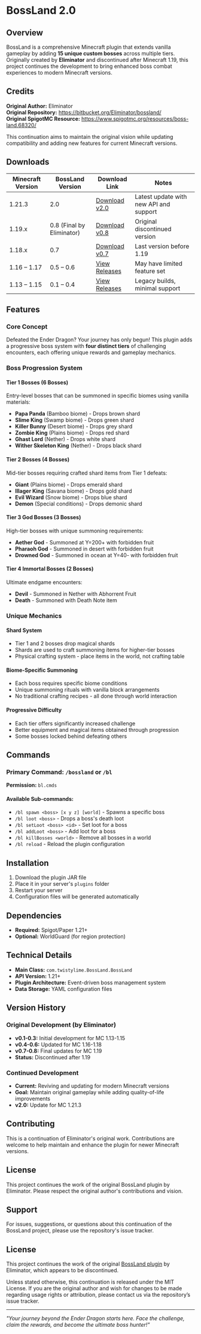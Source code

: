 # BossLand 2.0

## Overview

BossLand is a comprehensive Minecraft plugin that extends vanilla gameplay by adding **15 unique custom bosses** across multiple tiers. Originally created by **Eliminator** and discontinued after Minecraft 1.19, this project continues the development to bring enhanced boss combat experiences to modern Minecraft versions.

## Credits

**Original Author:** Eliminator  
**Original Repository:** https://bitbucket.org/Eliminator/bossland/  
**Original SpigotMC Resource:** https://www.spigotmc.org/resources/boss-land.68320/  

This continuation aims to maintain the original vision while updating compatibility and adding new features for current Minecraft versions.

## Downloads

| Minecraft Version | BossLand Version          | Download Link                                                               | Notes                                  |
| ----------------- | ------------------------- | --------------------------------------------------------------------------- | -------------------------------------- |
| 1.21.3            | 2.0                       | [Download v2.0](https://github.com/TwistyLime/BossLand/releases/download/v2.0-1.21.3/bossland2-0-2.0.jar) | Latest update with new API and support |
| 1.19.x            | 0.8 (Final by Eliminator) | [Download v0.8](https://www.spigotmc.org/resources/boss-land.68320/)       | Original discontinued version          |
| 1.18.x            | 0.7                       | [Download v0.7](https://www.spigotmc.org/resources/boss-land.68320/)       | Last version before 1.19               |
| 1.16 – 1.17       | 0.5 – 0.6                 | [View Releases](https://www.spigotmc.org/resources/boss-land.68320/)       | May have limited feature set           |
| 1.13 – 1.15       | 0.1 – 0.4                 | [View Releases](https://www.spigotmc.org/resources/boss-land.68320/)       | Legacy builds, minimal support         |



## Features

### Core Concept
Defeated the Ender Dragon? Your journey has only begun! This plugin adds a progressive boss system with **four distinct tiers** of challenging encounters, each offering unique rewards and gameplay mechanics.

### Boss Progression System

#### **Tier 1 Bosses** (6 Bosses)
Entry-level bosses that can be summoned in specific biomes using vanilla materials:

- **Papa Panda** (Bamboo biome) - Drops brown shard
- **Slime King** (Swamp biome) - Drops green shard  
- **Killer Bunny** (Desert biome) - Drops grey shard
- **Zombie King** (Plains biome) - Drops red shard
- **Ghast Lord** (Nether) - Drops white shard
- **Wither Skeleton King** (Nether) - Drops black shard

#### **Tier 2 Bosses** (4 Bosses)
Mid-tier bosses requiring crafted shard items from Tier 1 defeats:

- **Giant** (Plains biome) - Drops emerald shard
- **Illager King** (Savana biome) - Drops gold shard
- **Evil Wizard** (Snow biome) - Drops blue shard
- **Demon** (Special conditions) - Drops demonic shard

#### **Tier 3 God Bosses** (3 Bosses)
High-tier bosses with unique summoning requirements:

- **Aether God** - Summoned at Y=200+ with forbidden fruit
- **Pharaoh God** - Summoned in desert with forbidden fruit
- **Drowned God** - Summoned in ocean at Y=40- with forbidden fruit

#### **Tier 4 Immortal Bosses** (2 Bosses)
Ultimate endgame encounters:

- **Devil** - Summoned in Nether with Abhorrent Fruit
- **Death** - Summoned with Death Note item

### Unique Mechanics

#### **Shard System**
- Tier 1 and 2 bosses drop magical shards
- Shards are used to craft summoning items for higher-tier bosses
- Physical crafting system - place items in the world, not crafting table

#### **Biome-Specific Summoning**
- Each boss requires specific biome conditions
- Unique summoning rituals with vanilla block arrangements
- No traditional crafting recipes - all done through world interaction

#### **Progressive Difficulty**
- Each tier offers significantly increased challenge
- Better equipment and magical items obtained through progression
- Some bosses locked behind defeating others

## Commands

### Primary Command: `/bossland` or `/bl`

**Permission:** `bl.cmds`

#### Available Sub-commands:
- `/bl spawn <boss> [x y z] [world]` - Spawns a specific boss
- `/bl loot <boss>` - Drops a boss's death loot
- `/bl setLoot <boss> <id>` - Set loot for a boss
- `/bl addLoot <boss>` - Add loot for a boss  
- `/bl killBosses <world>` - Remove all bosses in a world
- `/bl reload` - Reload the plugin configuration

## Installation

1. Download the plugin JAR file
2. Place it in your server's `plugins` folder
3. Restart your server
4. Configuration files will be generated automatically

## Dependencies

- **Required:** Spigot/Paper 1.21+
- **Optional:** WorldGuard (for region protection)

## Technical Details

- **Main Class:** `com.twistylime.BossLand.BossLand`
- **API Version:** 1.21+
- **Plugin Architecture:** Event-driven boss management system
- **Data Storage:** YAML configuration files

## Version History

### Original Development (by Eliminator)
- **v0.1-0.3:** Initial development for MC 1.13-1.15
- **v0.4-0.6:** Updated for MC 1.16-1.18  
- **v0.7-0.8:** Final updates for MC 1.19
- **Status:** Discontinued after 1.19

### Continued Development
- **Current:** Reviving and updating for modern Minecraft versions
- **Goal:** Maintain original gameplay while adding quality-of-life improvements
- **v2.0:** Update for MC 1.21.3

## Contributing

This is a continuation of Eliminator's original work. Contributions are welcome to help maintain and enhance the plugin for newer Minecraft versions.

## License

This project continues the work of the original BossLand plugin by Eliminator. Please respect the original author's contributions and vision.

## Support

For issues, suggestions, or questions about this continuation of the BossLand project, please use the repository's issue tracker.

## License

This project continues the work of the original [BossLand plugin](https://bitbucket.org/Eliminator/bossland/) by Eliminator, which appears to be discontinued.

Unless stated otherwise, this continuation is released under the MIT License. If you are the original author and wish for changes to be made regarding usage rights or attribution, please contact us via the repository’s issue tracker.


---

*"Your journey beyond the Ender Dragon starts here. Face the challenge, claim the rewards, and become the ultimate boss hunter!"*